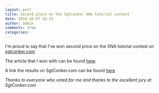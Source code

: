 ```yaml
---
layout: post
title: Second place on the SgtConker XNA tutorial contest
date: 2010-10-07 16:33
author: admin
comments: true
categories:
---
```

I'm proud to say that I've won second price on the XNA tutorial contest on <a href="http://www.sgtconker.com">sgtconker.com</a>

The article that I won with can be found <a href="http://roy-t.nl/index.php/2010/09/10/xna-farseer-platformer-physics-tutorial/">here</a>.

A link the results on SgtConker.com can be found <a href="http://www.madgamedev.com/post/2010/10/07/Results-for-the-Absolutely-Fine-XNA-Tutorial-Contest.aspx">here</a>

<em>Thanks to everyone who voted for me and thanks to the excellent jury at SgtConker.com</em>